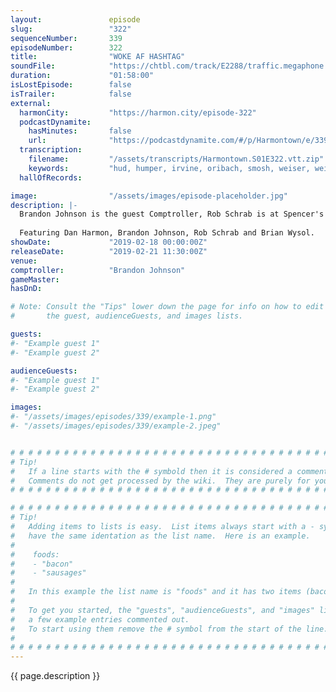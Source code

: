 ```yaml
---
layout:               episode
slug:                 "322"
sequenceNumber:       339
episodeNumber:        322
title:                "WOKE AF HASHTAG"
soundFile:            "https://chtbl.com/track/E2288/traffic.megaphone.fm/STA3365002042.mp3"
duration:             "01:58:00"
isLostEpisode:        false
isTrailer:            false
external:
  harmonCity:         "https://harmon.city/episode-322"
  podcastDynamite:
    hasMinutes:       false
    url:              "https://podcastdynamite.com/#/p/Harmontown/e/339/322"
  transcription:
    filename:         "/assets/transcripts/Harmontown.S01E322.vtt.zip"
    keywords:         "hud, humper, irvine, oribach, smosh, weiser, weissal, weissall, serum, goldenfold, wrecking, inland, willful, booger, ernie, zap, traveler, animate, bearded, harbin, rubik, edible, baron, anime, illuminati"
  hallOfRecords:      

image:                "/assets/images/episode-placeholder.jpg"
description: |-
  Brandon Johnson is the guest Comptroller, Rob Schrab is at Spencer's desk, and our guest is Brian Wysol, creator of the Adult Swim series Hot Streets. Dan punishes Justin Roiland for missing the show.
  
  Featuring Dan Harmon, Brandon Johnson, Rob Schrab and Brian Wysol.
showDate:             "2019-02-18 00:00:00Z"
releaseDate:          "2019-02-21 11:30:00Z"
venue:                
comptroller:          "Brandon Johnson"
gameMaster:           
hasDnD:               

# Note: Consult the "Tips" lower down the page for info on how to edit
#       the guest, audienceGuests, and images lists.

guests:
#- "Example guest 1"
#- "Example guest 2"

audienceGuests:
#- "Example guest 1"
#- "Example guest 2"

images:
#- "/assets/images/episodes/339/example-1.png"
#- "/assets/images/episodes/339/example-2.jpeg"


# # # # # # # # # # # # # # # # # # # # # # # # # # # # # # # # # # # # # # # # # # # # #
# Tip!
#   If a line starts with the # symbold then it is considered a comment.
#   Comments do not get processed by the wiki.  They are purely for your information.
# # # # # # # # # # # # # # # # # # # # # # # # # # # # # # # # # # # # # # # # # # # # #

# # # # # # # # # # # # # # # # # # # # # # # # # # # # # # # # # # # # # # # # # # # # #
# Tip!
#   Adding items to lists is easy.  List items always start with a - symbol and have
#   have the same identation as the list name.  Here is an example.
#
#    foods:
#    - "bacon"
#    - "sausages"
#
#   In this example the list name is "foods" and it has two items (bacon, and sausages).
#
#   To get you started, the "guests", "audienceGuests", and "images" lists below have
#   a few example entries commented out.
#   To start using them remove the # symbol from the start of the line.
#
# # # # # # # # # # # # # # # # # # # # # # # # # # # # # # # # # # # # # # # # # # # # #
---
```


<!-- The episode description will be rendered here -->
{{ page.description }}

<!-- Add your content BELOW here -->
<!-- vvvvvvvvvvvvvvvvvvvvvvvvvvv -->




<!-- ^^^^^^^^^^^^^^^^^^^^^^^^^^^ -->
<!-- Add your content ABOVE here -->

<!-- The episode gallery will be rendered here -->
